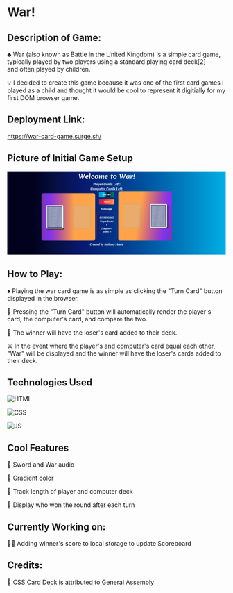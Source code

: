 # War!

## Description of Game:
♣️ War (also known as Battle in the United Kingdom) is a simple card game, typically played by two players using a standard playing card deck[2] — and often played by children.

💡 I decided to create this game because it was one of the first card games I played as a child and thought it would be cool to represent it digitially for my first DOM browser game.

## Deployment Link:
https://war-card-game.surge.sh/


## Picture of Initial Game Setup
![alt text](/GameImages/Readme.png)

## How to Play:
♦️ Playing the war card game is as simple as clicking the "Turn Card" button displayed in the browser. 

🔘 Pressing the "Turn Card" button will automatically render the player's card, the computer's card, and compare the two. 

🌟 The winner will have the loser's card added to their deck. 

⚔️ In the event where the player's and computer's card equal each other, "War" will be displayed and the winner will have the loser's cards added to their deck.

## Technologies Used

![HTML](https://img.shields.io/badge/HTML5-E34F26?style=for-the-badge&logo=html5&logoColor=white)

![CSS](https://img.shields.io/badge/CSS3-1572B6?style=for-the-badge&logo=css3&logoColor=white)

![JS](https://img.shields.io/badge/JavaScript-323330?style=for-the-badge&logo=javascript&logoColor=F7DF1E)
## Cool Features

🔹 Sword and War audio

🔹 Gradient color

🔹 Track length of player and computer deck

🔹 Display who won the round after each turn

## Currently Working on:

👨‍💻 Adding winner's score to local storage to update Scoreboard

## Credits:

🔴 CSS Card Deck is attributed to General Assembly